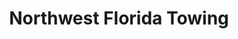 ---
title: "Northwest Florida Towing"
url: /fort-walton-beach/northwest-florida-towing/
shop: Autowerkstatt
---